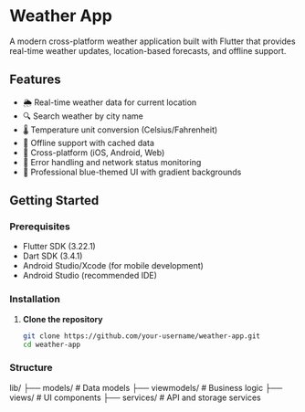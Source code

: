 # Weather App

A modern cross-platform weather application built with Flutter that provides real-time weather updates, location-based forecasts, and offline support.

## Features

- 🌦️ Real-time weather data for current location
- 🔍 Search weather by city name
- 🌡️ Temperature unit conversion (Celsius/Fahrenheit)
- 📴 Offline support with cached data
- 📱 Cross-platform (iOS, Android, Web)
- 🚨 Error handling and network status monitoring
- 🎨 Professional blue-themed UI with gradient backgrounds

## Getting Started

### Prerequisites

- Flutter SDK (3.22.1)
- Dart SDK (3.4.1)
- Android Studio/Xcode (for mobile development)
- Android Studio (recommended IDE)

### Installation

1. **Clone the repository**
   ```bash
   git clone https://github.com/your-username/weather-app.git
   cd weather-app

### Structure

lib/
├── models/       # Data models
├── viewmodels/   # Business logic
├── views/        # UI components
├── services/     # API and storage services







